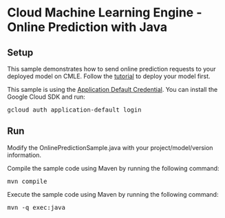 # Cloud Machine Learning Engine - Online Prediction with Java

## Setup
This sample demonstrates how to send online prediction requests to your deployed 
model on CMLE. 
Follow the [tutorial](https://cloud.google.com/ml-engine/docs/how-tos/deploying-models)
to deploy your model first.

This sample is using the [Application Default Credential](https://developers.google.com/identity/protocols/application-default-credentials). You can install the Google Cloud SDK and run:
<pre>gcloud auth application-default login</pre>

## Run
Modify the OnlinePredictionSample.java with your project/model/version information.

Compile the sample code using Maven by running the following command:
<pre>mvn compile</pre>
Execute the sample code using Maven by running the following command:
<pre>mvn -q exec:java</pre>
